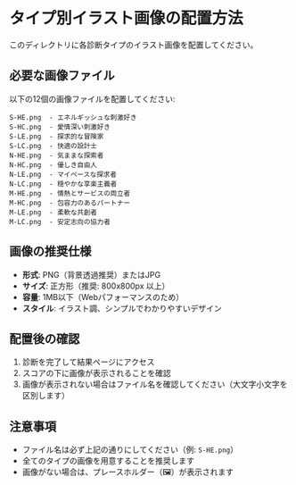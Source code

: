 # タイプ別イラスト画像の配置方法

このディレクトリに各診断タイプのイラスト画像を配置してください。

## 必要な画像ファイル

以下の12個の画像ファイルを配置してください:

```
S-HE.png  - エネルギッシュな刺激好き
S-HC.png  - 愛情深い刺激好き
S-LE.png  - 探求的な冒険家
S-LC.png  - 快適の設計士
N-HE.png  - 気ままな探索者
N-HC.png  - 優しき自由人
N-LE.png  - マイペースな探求者
N-LC.png  - 穏やかな享楽主義者
M-HE.png  - 情熱とサービスの両立者
M-HC.png  - 包容力のあるパートナー
M-LE.png  - 柔軟な共創者
M-LC.png  - 安定志向の協力者
```

## 画像の推奨仕様

- **形式**: PNG（背景透過推奨）またはJPG
- **サイズ**: 正方形（推奨: 800x800px 以上）
- **容量**: 1MB以下（Webパフォーマンスのため）
- **スタイル**: イラスト調、シンプルでわかりやすいデザイン

## 配置後の確認

1. 診断を完了して結果ページにアクセス
2. スコアの下に画像が表示されることを確認
3. 画像が表示されない場合はファイル名を確認してください（大文字小文字を区別します）

## 注意事項

- ファイル名は必ず上記の通りにしてください（例: `S-HE.png`）
- 全てのタイプの画像を用意することを推奨します
- 画像がない場合は、プレースホルダー（🖼️）が表示されます
